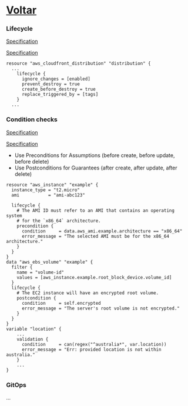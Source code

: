 # [Voltar](../README.md)

### Lifecycle

[Specification](https://developer.hashicorp.com/terraform/tutorials/state/resource-lifecycle)

[Specification](https://developer.hashicorp.com/terraform/language/meta-arguments/lifecycle)

```HCL
resource "aws_cloudfront_distribution" "distribution" {
  ...
    lifecycle {
      ignore_changes = [enabled]
      prevent_destroy = true
      create_before_destroy = true
      replace_triggered_by = [tags]
    }
  ...
```

### Condition checks

[Specification](https://developer.hashicorp.com/terraform/language/meta-arguments/lifecycle#custom-condition-checks)

[Specification](https://developer.hashicorp.com/terraform/language/meta-arguments/lifecycle)

- Use Preconditions for Assumptions (before create, before update, before delete)
- Use Postconditions for Guarantees (after create, after update, after delete)

```HCL
resource "aws_instance" "example" {
  instance_type = "t2.micro"
  ami           = "ami-abc123"

  lifecycle {
    # The AMI ID must refer to an AMI that contains an operating system
    # for the `x86_64` architecture.
    precondition {
      condition     = data.aws_ami.example.architecture == "x86_64"
      error_message = "The selected AMI must be for the x86_64 architecture."
    }
  }
}
data "aws_ebs_volume" "example" {
  filter {
    name = "volume-id"
    values = [aws_instance.example.root_block_device.volume_id]
  }
  lifecycle {
    # The EC2 instance will have an encrypted root volume.
    postcondition {
      condition     = self.encrypted
      error_message = "The server's root volume is not encrypted."
    }
  }
}
variable "location" {
    ...
    validation {
      condition     = can(regex("^australia*", var.location))
      error_message = "Err: provided location is not within australia."
    }
    ...
}
```

### GitOps

...
